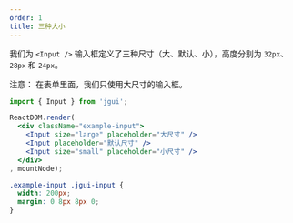 ```yaml
---
order: 1
title: 三种大小
---
```


我们为 `<Input />` 输入框定义了三种尺寸（大、默认、小），高度分别为 `32px`、`28px` 和 `24px`。

注意： 在表单里面，我们只使用大尺寸的输入框。

````jsx
import { Input } from 'jgui';

ReactDOM.render(
  <div className="example-input">
    <Input size="large" placeholder="大尺寸" />
    <Input placeholder="默认尺寸" />
    <Input size="small" placeholder="小尺寸" />
  </div>
, mountNode);
````

````css
.example-input .jgui-input {
  width: 200px;
  margin: 0 8px 8px 0;
}
````